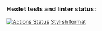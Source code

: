 ### Hexlet tests and linter status:
[![Actions Status](https://github.com/dmtrbzrkn/java-project-71/workflows/hexlet-check/badge.svg)](https://github.com/dmtrbzrkn/java-project-71/actions)
[Stylish format](https://asciinema.org/a/z72c99d3xxVIZNgEoUnL9iqUC)
